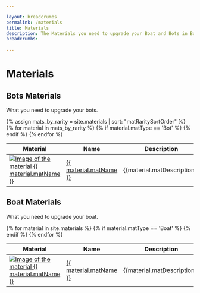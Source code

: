 ```yaml
---

layout: breadcrumbs
permalink: /materials
title: Materials
description: The Materials you need to upgrade your Boat and Bots in Botworld Adventure - Everything there is to know about it on the Botworld Community Wiki!
breadcrumbs:
  
---
```



# Materials


## Bots Materials


<div markdown="1" class=" ghcms ghcms-bots">

What you need to upgrade your bots.

</div>

<table class="collection-list">
  <thead>
    <tr>
      <th>Material</th>
      <th>Name</th>
      <th>Description</th>
      <th>Overview</th>
    </tr>
  </thead>
  <tbody>
    {% assign mats_by_rarity = site.materials | sort: "matRaritySortOrder" %}
    {% for material in mats_by_rarity %}
	    {% if material.matType == 'Bot' %}
		  <tr class="collection-list-entry rarity_{{material.matRarity}}">
		      <td class="table-pic">
			 <a href="{{ site.baseurl }}{{ material.url }}" title="Everything about the material {{ material.matName }}"> 
				<img src="/assets/img/materials/{{ material.matName | slugify }}.png" alt="Image of the material {{ material.matName }}"> 
			 </a>
		      </td>
		      <td>
			      <a href="{{ site.baseurl }}{{ material.url }}" title="Everything about the material {{ material.matName }}"> {{ material.matName }} </a>
		      </td>
					<td class="overview">{{material.matDescription}}</td>
		      <td class="overview">{{material.matOverview}}</td>
		    </tr>
		{% endif %}
    {% endfor %}
  </tbody>
</table>



## Boat Materials


<div markdown="1" class=" ghcms ghcms-boat">

What you need to upgrade your boat.

</div>

<table class="collection-list">
  <thead>
    <tr>
      <th>Material</th>
      <th>Name</th>
      <th>Description</th>
      <th>Overview</th>
    </tr>
  </thead>
  <tbody>
    {% for material in site.materials %}
	    {% if material.matType == 'Boat' %}
		  <tr class="collection-list-entry rarity_{{material.matRarity}}">
		      <td class="table-pic">
			 <a href="{{ site.baseurl }}{{ material.url }}" title="Everything about the material {{ material.matName }}"> 
				<img src="/assets/img/materials/{{ material.imageUrl }}.png" alt="Image of the material {{ material.matName }}"> 
			 </a>
		      </td>
		      <td>
			      <a href="{{ site.baseurl }}{{ material.url }}" title="Everything about the material {{ material.matName }}"> {{ material.matName }} </a>
		      </td>
					<td class="overview">{{material.matDescription}}</td>
		      <td class="overview">{{material.matOpinion}}</td>
		    </tr>
		{% endif %}
    {% endfor %}
  </tbody>
</table>


